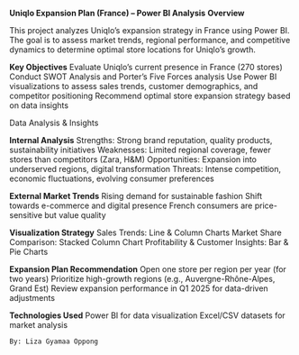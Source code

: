 **Uniqlo Expansion Plan (France) – Power BI Analysis**
**Overview**

This project analyzes Uniqlo’s expansion strategy in France using Power BI. The goal is to assess market trends, regional performance, 
and competitive dynamics to determine optimal store locations for Uniqlo’s growth.

**Key Objectives**
	Evaluate Uniqlo’s current presence in France (270 stores)
	Conduct SWOT Analysis and Porter’s Five Forces analysis
	Use Power BI visualizations to assess sales trends, customer demographics, and competitor positioning
	Recommend optimal store expansion strategy based on data insights

Data Analysis & Insights

**Internal Analysis**
	Strengths: Strong brand reputation, quality products, sustainability initiatives
	Weaknesses: Limited regional coverage, fewer stores than competitors (Zara, H&M)
	Opportunities: Expansion into underserved regions, digital transformation
	Threats: Intense competition, economic fluctuations, evolving consumer preferences

**External Market Trends**
	Rising demand for sustainable fashion
	Shift towards e-commerce and digital presence
	French consumers are price-sensitive but value quality

**Visualization Strategy**
	Sales Trends: Line & Column Charts
	Market Share Comparison: Stacked Column Chart
	Profitability & Customer Insights: Bar & Pie Charts

**Expansion Plan Recommendation**
	Open one store per region per year (for two years)
	Prioritize high-growth regions (e.g., Auvergne-Rhône-Alpes, Grand Est)
	Review expansion performance in Q1 2025 for data-driven adjustments

**Technologies Used**
	Power BI for data visualization
	Excel/CSV datasets for market analysis



	By: Liza Gyamaa Oppong
